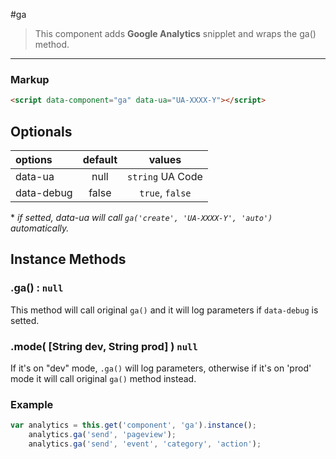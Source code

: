 #ga

>This component adds **Google Analytics** snipplet and wraps the ga() method.

---

### Markup

```html
<script data-component="ga" data-ua="UA-XXXX-Y"></script>
```

## Optionals

| options       |     default      |        values
|:--------------|:----------------:|:-----------------:
| data-ua       |    null          |  `string` UA Code
| data-debug    |    false         |  `true`, `false`

\* *if setted, data-ua will call `ga('create', 'UA-XXXX-Y', 'auto')` automatically.*

## Instance Methods

### .ga() : `null`
This method will call original `ga()` and it will log parameters if `data-debug` is setted.

### .mode( [String dev, String prod] ) `null`
If it's on "dev" mode, `.ga()` will log parameters, otherwise if it's on 'prod' mode it will call original `ga()` method instead.

### Example

```js
var analytics = this.get('component', 'ga').instance();
    analytics.ga('send', 'pageview');
    analytics.ga('send', 'event', 'category', 'action');
```
